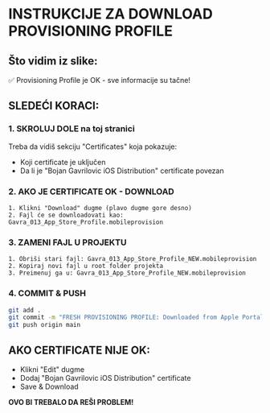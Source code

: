 # INSTRUKCIJE ZA DOWNLOAD PROVISIONING PROFILE

## Što vidim iz slike:
✅ Provisioning Profile je OK - sve informacije su tačne!

## SLEDEĆI KORACI:

### 1. SKROLUJ DOLE na toj stranici
Treba da vidiš sekciju "Certificates" koja pokazuje:
- Koji certificate je uključen
- Da li je "Bojan Gavrilovic iOS Distribution" certificate povezan

### 2. AKO JE CERTIFICATE OK - DOWNLOAD
```
1. Klikni "Download" dugme (plavo dugme gore desno)
2. Fajl će se downloadovati kao: Gavra_013_App_Store_Profile.mobileprovision
```

### 3. ZAMENI FAJL U PROJEKTU
```
1. Obriši stari fajl: Gavra_013_App_Store_Profile_NEW.mobileprovision
2. Kopiraj novi fajl u root folder projekta
3. Preimenuj ga u: Gavra_013_App_Store_Profile_NEW.mobileprovision
```

### 4. COMMIT & PUSH
```bash
git add .
git commit -m "FRESH PROVISIONING PROFILE: Downloaded from Apple Portal - Build #109"
git push origin main
```

## AKO CERTIFICATE NIJE OK:
- Klikni "Edit" dugme
- Dodaj "Bojan Gavrilovic iOS Distribution" certificate
- Save & Download

**OVO BI TREBALO DA REŠI PROBLEM!**
